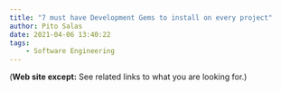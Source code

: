 ```yaml
---
title: "7 must have Development Gems to install on every project"
author: Pito Salas
date: 2021-04-06 13:40:22
tags:
    - Software Engineering
---
```


(**Web site except:** See related links to what you are looking for.) 
